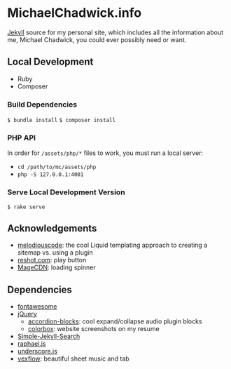 # MichaelChadwick.info

[Jekyll](https://jekyllrb.com) source for my personal site, which includes all the information about me, Michael Chadwick, you could ever possibly need or want.

## Local Development

* Ruby
* Composer

### Build Dependencies

`$ bundle install`
`$ composer install`

### PHP API

In order for `/assets/php/*` files to work, you must run a local server:

* `cd /path/to/mc/assets/php`
* `php -S 127.0.0.1:4001`

### Serve Local Development Version

`$ rake serve`

## Acknowledgements

* [melodiouscode](https://github.com/melodiouscode/melodiouscode-snippets/blob/main/creating-a-sitemap-xml-file-with-jekyll/sitemap.xml): the cool Liquid templating approach to creating a sitemap vs. using a plugin
* [reshot.com](https://www.reshot.com/free-svg-icons/play-button/): play button
* [MageCDN](https://magecdn.com/tools/svg-loaders/180-ring/): loading spinner

## Dependencies

* [fontawesome](https://fontawesome.com)
* [jQuery](https://jquery.com)
  * [accordion-blocks](https://github.com/philbuchanan/Accordion-Blocks): cool expand/collapse audio plugin blocks
  * [colorbox](https://www.jacklmoore.com/colorbox/): website screenshots on my resume
* [Simple-Jekyll-Search](https://github.com/christian-fei/Simple-Jekyll-Search)
* [raphael.js](https://dmitrybaranovskiy.github.io/raphael/)
* [underscore.js](https://underscorejs.org)
* [vexflow](https://github.com/0xfe/vexflow): beautiful sheet music and tab
